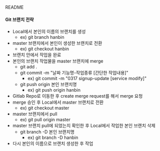 README



#### Git 브랜치 전략

- Local에서 본인의 이름의 브랜치를 생성
  - ex) git branch hanbin
- master 브랜치에서 본인이 생성한 브랜치로 전환
  - ex) git checkout hanbin
- 브랜치 안에서 작업을 완료
- 본인의 브랜치 작업물을 master 브랜치에 merge
  - git add .
  - git commit -m "날짜 기능명-작업종류 [간단한 작업내용]"
    - ex) git commit -m "0317 signup-update [service modify]"
  - git push origin 본인 브랜치명
    - ex) git push origin hanbin
- Gitlab Repo로 이동한 후 create merge request를 해서 merge 요청
- merge 승인 후 Local에서 master 브랜치로 전환
  - ex) git checkout master
- master 브랜치에서 pull
  - ex) git pull origin master
- master 브랜치 pull에 되었는지 확인한 후 Local에서 작업한 본인 브랜치 삭제
  - git branch -D 본인 브랜치명
    - ex) git branch -D hanbin
- 다시 본인의 이름으로 브랜치 생성한 후 작업